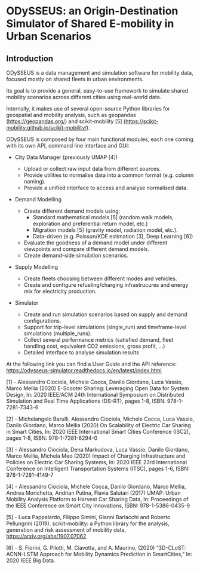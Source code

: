 # ODySSEUS: an Origin-Destination Simulator of Shared E-mobility in Urban Scenarios

## Introduction

ODySSEUS is a data management and simulation software for mobility data, focused mostly on shared fleets in urban environments. 

Its goal is to provide a general, easy-to-use framework to simulate shared mobility scenarios across different cities using real-world data.

Internally, it makes use of several open-source Python libraries for geospatial and mobility analysis, such as geopandas (https://geopandas.org/) and scikit-mobility [5] (https://scikit-mobility.github.io/scikit-mobility/).

ODySSEUS is composed by four main functional modules, each one coming with its own API, command line interface and GUI:

* City Data Manager (previously UMAP [4])
   * Upload or collect raw input data from different sources.
   * Provide utilities to normalise data into a common format (e.g. column naming).
   * Provide a unified interface to access and analyse normalised data.

* Demand Modelling
   * Create different demand models using:
      * Standard mathematical models [5] (random walk models, exploration and preferential return model, etc.)
      * Migration models [5] (gravity model, radiation model, etc.).
      * Data-driven (e.g. Poisson/KDE estimation [3], Deep Learning [6]) 
   * Evaluate the goodness of a demand model under different viewpoints and compare different demand models.
   * Create demand-side simulation scenarios.

* Supply Modelling
   * Create fleets choosing between different modes and vehicles.
   * Create and configure refueling/charging infrastrucures and energy mix for electricity production.

* Simulator
   * Create and run simulation scenarios based on supply and demand configurations.
   * Support for trip-level simulations (single_run) and timeframe-level simulations (multiple_runs).
   * Collect several performance metrics (satisfied demand, fleet handling cost, equivalent CO2 emissions, gross profit, ...)
   * Detailed interface to analyse simulation results

At the following link you can find a User Guide and the API reference:
https://odysseus-simulator.readthedocs.io/en/latest/index.html

[1] - Alessandro Ciociola, Michele Cocca, Danilo Giordano, Luca Vassio, Marco Mellia (2020) E-Scooter Sharing: Leveraging Open Data for System Design, In: 2020 IEEE/ACM 24th International Symposium on Distributed Simulation and Real Time Applications (DS-RT), pages 1-8, ISBN: 978-1-7281-7343-6

[2] - Michelangelo Barulli, Alessandro Ciociola, Michele Cocca, Luca Vassio, Danilo Giordano, Marco Mellia (2020) On Scalability of Electric Car Sharing in Smart Cities, In: 2020 IEEE International Smart Cities Conference (ISC2), pages 1-8, ISBN: 978-1-7281-8294-0

[3] - Alessandro Ciociola, Dena Markudova, Luca Vassio, Danilo Giordano, Marco Mellia, Michela Meo (2020) Impact of Charging Infrastructure and Policies on Electric Car Sharing Systems, In: 2020 IEEE 23rd International Conference on Intelligent Transportation Systems (ITSC), pages 1-6, ISBN: 978-1-7281-4149-7

[4] - Alessandro Ciociola, Michele Cocca, Danilo Giordano, Marco Mellia, Andrea Morichetta, Andrian Putina, Flavia Salutari (2017) UMAP: Urban Mobility Analysis Platform to Harvest Car Sharing Data, In: Proceedings of the IEEE Conference on Smart City Innovations, ISBN: 978-1-5386-0435-9

[5] - Luca Pappalardo, Filippo Simini, Gianni Barlacchi and Roberto Pellungrini (2019). scikit-mobility: a Python library for the analysis, generation and risk assessment of mobility data, https://arxiv.org/abs/1907.07062

[6] - S. Fiorini, G. Pilotti, M. Ciavotta,  and A. Maurino, (2020) “3D-CLoST:  ACNN-LSTM  Approach  for  Mobility  Dynamics  Prediction  in  SmartCities,” In: 2020 IEEE Big Data.
